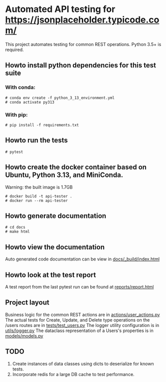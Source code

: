 #  Automated API testing for https://jsonplaceholder.typicode.com/
This project automates testing for common REST operations.  Python 3.5+ is required.

## Howto install python dependencies for this test suite
### With conda:

```
# conda env create -f python_3_13_environment.yml
# conda activate py313
```

### With pip:
`# pip install -f requirements.txt`

## Howto run the tests
`# pytest`

## Howto create the docker container based on Ubuntu, Python 3.13, and MiniConda.
Warning: the built image is 1.7GB
```
# docker build -t api-tester .
# docker run --rm api-tester
```

## Howto generate documentation
```
# cd docs
# make html
```

## Howto view the documentation
Auto generated code documentation can be view in [docs/_build/index.html](docs/_build/html/index.html)

## Howto look at the test report
A test report from the last pytest run can be found at [reports/report.html](reports/report.html)

## Project layout
Business logic for the common REST actions are in [actions/user_actions.py](actions/user_actions.py)
The actual tests for Create, Update, and Delete type operations on the /users routes are in [tests/test_users.py](tests/test_users.py)
The logger utility configuration is in [utils/logger.py](utils/logger.py)
The dataclass representation of a Users's properties is in [models/models.py](models/models.py)

## TODO
1. Create instances of data classes using dicts to deserialize for known tests.
2. Incorporate redis for a large DB cache to test performance.